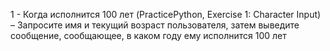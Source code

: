 1 - Когда исполнится 100 лет (PracticePython, Exercise 1: Character Input) – 
Запросите имя и текущий возраст пользователя, затем выведите сообщение, сообщающее, 
в каком году ему исполнится 100 лет